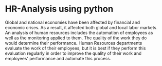 # HR-Analysis using python

Global and national economies have been affected by financial and economic crises. As a result, it affected both global and local labor markets. An analysis of human resources includes the automation of employees as well as the monitoring applied to them. The quality of the work they do would determine their performance. Human Resources departments evaluate the work of their employees, but it is best if they perform this evaluation regularly in order to improve the quality of their work and employees' performance and automate this process.
